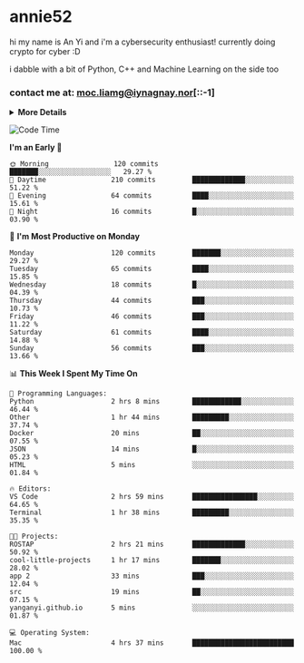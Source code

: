 # annie52 

hi my name is An Yi and i'm a cybersecurity enthusiast!
currently doing crypto for cyber :D

i dabble with a bit of Python, C++ and Machine Learning on the side too

<!--
![trophy](https://github-profile-trophy.vercel.app/?username=yanganyi&theme=discord&no-frame=true&no-bg=false&margin-w=4&row=1)
-->

### contact me at: moc.liamg@iynagnay.nor[::-1] 

<details>
<summary>
  <strong>More Details</strong>
</summary>
<br/>

**main langs**

![Python](https://img.shields.io/badge/-Python-black?style=for-the-badge&logo=python)
![C++](https://img.shields.io/badge/-C%2B%2B-black?style=for-the-badge&logo=c%2B%2B)
![Swift](https://img.shields.io/badge/-Swift-black?style=for-the-badge&logo=swift)

**dev envs**

![VSCode](https://img.shields.io/badge/-VS_Code-black?style=for-the-badge&logo=visualstudiocode)
![Figma](https://img.shields.io/badge/-Figma-black?style=for-the-badge&logo=figma)
![XCode](https://img.shields.io/badge/-XCode-black?style=for-the-badge&logo=xcode)
![Github](https://img.shields.io/badge/-Github-black?style=for-the-badge&logo=github)

**browsers**

![Arc Browser](https://img.shields.io/badge/-Arc-black?style=for-the-badge&logo=arc)
![Opera GX](https://img.shields.io/badge/-Opera_GX-black?style=for-the-badge&logo=operagx)
![Firefox](https://img.shields.io/badge/-Firefox-black?style=for-the-badge&logo=firefox)

**devices**

![macOS](https://img.shields.io/badge/-macOS-black?style=for-the-badge&logo=macos)
![Kali Linux](https://img.shields.io/badge/-Kali-black?style=for-the-badge&logo=kalilinux)
![Windows](https://img.shields.io/badge/-Windows-black?style=for-the-badge&logo=windows11)
![Android](https://img.shields.io/badge/-Android-black?style=for-the-badge&logo=android)

</details>

<!--START_SECTION:waka-->
![Code Time](http://img.shields.io/badge/Code%20Time-129%20hrs%2011%20mins-blue)

**I'm an Early 🐤** 

```text
🌞 Morning                120 commits         ███████░░░░░░░░░░░░░░░░░░   29.27 % 
🌆 Daytime                210 commits         █████████████░░░░░░░░░░░░   51.22 % 
🌃 Evening                64 commits          ████░░░░░░░░░░░░░░░░░░░░░   15.61 % 
🌙 Night                  16 commits          █░░░░░░░░░░░░░░░░░░░░░░░░   03.90 % 
```
📅 **I'm Most Productive on Monday** 

```text
Monday                   120 commits         ███████░░░░░░░░░░░░░░░░░░   29.27 % 
Tuesday                  65 commits          ████░░░░░░░░░░░░░░░░░░░░░   15.85 % 
Wednesday                18 commits          █░░░░░░░░░░░░░░░░░░░░░░░░   04.39 % 
Thursday                 44 commits          ███░░░░░░░░░░░░░░░░░░░░░░   10.73 % 
Friday                   46 commits          ███░░░░░░░░░░░░░░░░░░░░░░   11.22 % 
Saturday                 61 commits          ████░░░░░░░░░░░░░░░░░░░░░   14.88 % 
Sunday                   56 commits          ███░░░░░░░░░░░░░░░░░░░░░░   13.66 % 
```


📊 **This Week I Spent My Time On** 

```text
💬 Programming Languages: 
Python                   2 hrs 8 mins        ████████████░░░░░░░░░░░░░   46.44 % 
Other                    1 hr 44 mins        █████████░░░░░░░░░░░░░░░░   37.74 % 
Docker                   20 mins             ██░░░░░░░░░░░░░░░░░░░░░░░   07.55 % 
JSON                     14 mins             █░░░░░░░░░░░░░░░░░░░░░░░░   05.23 % 
HTML                     5 mins              ░░░░░░░░░░░░░░░░░░░░░░░░░   01.84 % 

🔥 Editors: 
VS Code                  2 hrs 59 mins       ████████████████░░░░░░░░░   64.65 % 
Terminal                 1 hr 38 mins        █████████░░░░░░░░░░░░░░░░   35.35 % 

🐱‍💻 Projects: 
ROSTAP                   2 hrs 21 mins       █████████████░░░░░░░░░░░░   50.92 % 
cool-little-projects     1 hr 17 mins        ███████░░░░░░░░░░░░░░░░░░   28.02 % 
app 2                    33 mins             ███░░░░░░░░░░░░░░░░░░░░░░   12.04 % 
src                      19 mins             ██░░░░░░░░░░░░░░░░░░░░░░░   07.15 % 
yanganyi.github.io       5 mins              ░░░░░░░░░░░░░░░░░░░░░░░░░   01.87 % 

💻 Operating System: 
Mac                      4 hrs 37 mins       █████████████████████████   100.00 % 
```


<!--END_SECTION:waka-->

<!--
## a little background

- I am currently studying at [Hwa Chong Junior College](https://www.hci.edu.sg/), subject combi P CP M E
- Currently doing CTFs and [Leetcode](https://leetcode.com/) daily challenges
- Fluent in English and Chinese, learning Russian and Indonesian

<a href="">
  <img align="centre" src="https://github-readme-stats.vercel.app/api?username=yanganyi&count_private=true&include_all_commits=true&show_icons=true&title_color=007bff&text_color=e7e7e7&icon_color=007bff&bg_color=171c28" />
<a />
-->



<!--
![Top Langs](https://github-readme-stats.vercel.app/api/top-langs/?username=yanganyi&layout=compact&title_color=007bff&text_color=e7e7e7&icon_color=007bff&bg_color=171c28)
-->

<!--
**yanganyi/yanganyi** is a ✨ _special_ ✨ repository because its `README.md` (this file) appears on your GitHub profile.

Here are some ideas to get you started:

- 🔭 I’m currently working on ...
- 🌱 I’m currently learning ...
- 👯 I’m looking to collaborate on ...
- 🤔 I’m looking for help with ...
- 💬 Ask me about ...
- 📫 How to reach me: ...
- 😄 Pronouns: ...
- ⚡ Fun fact: ...
-->
